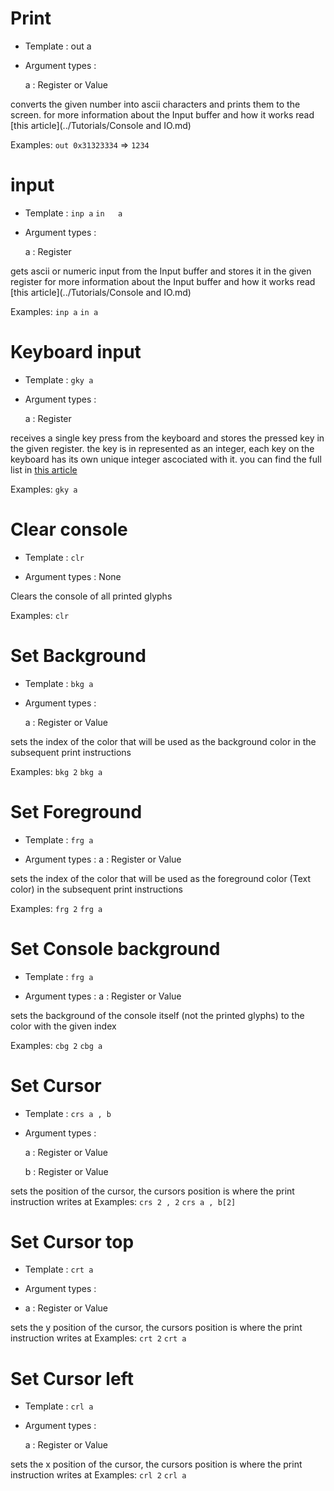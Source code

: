 # Print
- Template : out a
- Argument types :

	a : Register or Value

converts the given number into ascii characters and prints them to the screen.
for more information about the Input buffer and how it works read [this article](../Tutorials/Console and IO.md)

Examples:
`out 0x31323334`   =>    `1234`



# input
- Template : `inp a`
		   `in   a`

- Argument types :

	a : Register

gets ascii or numeric input from the Input buffer and stores it in the given register
for more information about the Input buffer and how it works read [this article](../Tutorials/Console and IO.md)

Examples:
`inp a`
`in a`



# Keyboard input
- Template : `gky a`

- Argument types :

  a : Register

receives a single key press from the keyboard and stores the pressed key in the given register.
the key is in represented as an integer, each key on the keyboard has its own unique integer ascociated with it.
you can find the full list in [this article](../LookupTables/Keys.md)

Examples:
`gky a`


# Clear console
- Template : `clr`

- Argument types : None

Clears the console of all printed glyphs

Examples:
`clr`



# Set Background
- Template : `bkg a`

- Argument types :

  a : Register or Value

sets the index of the color that will be used as the background color in the subsequent print instructions

Examples:
`bkg 2`
`bkg a`



# Set Foreground
- Template : `frg a`

- Argument types :
  a : Register or Value

sets the index of the color that will be used as the foreground color (Text color) in the subsequent print instructions

Examples:
`frg 2`
`frg a`



# Set Console background
- Template : `frg a`

- Argument types :
  a : Register or Value

sets the background of the console itself (not the printed glyphs) to the color
with the given index

Examples:
`cbg 2`
`cbg a`



# Set Cursor
- Template : `crs a , b`

- Argument types :

	a : Register or Value

	b : Register or Value

sets the position of the cursor, the cursors position is where the print instruction writes at
Examples:
`crs 2 , 2`
`crs a , b[2]`



# Set Cursor top
- Template : `crt a`

- Argument types :
- 
  a : Register or Value

sets the y position of the cursor, the cursors position is where the print instruction writes at
Examples:
`crt 2`
`crt a`



# Set Cursor left
- Template : `crl a`

- Argument types :

  a : Register or Value

sets the x position of the cursor, the cursors position is where the print instruction writes at
Examples:
`crl 2`
`crl a`


